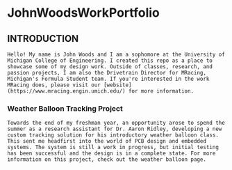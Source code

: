 # JohnWoodsWorkPortfolio
## INTRODUCTION
    Hello! My name is John Woods and I am a sophomore at the University of Michigan College of Engineering. I created this repo as a place to showcase some of my design work. Outside of classes, research, and passion projects, I am also the Drivetrain Director for MRacing, Michigan's Formula Student team. If you're interested in the work MRacing does, please visit our [website](https://www.mracing.engin.umich.edu/) for more information.

### Weather Balloon Tracking Project
    Towards the end of my freshman year, an opportunity arose to spend the summer as a research assistant for Dr. Aaron Ridley, developing a new custom tracking solution for his introductory weather balloon class. This sent me headfirst into the world of PCB design and embedded systems. The system is still a work in progress, but initial testing has been successful and the design is in a complete state. For more information on this project, check out the weather balloon page.
